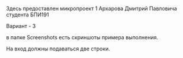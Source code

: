 Здесь предоставлен микропроект 1 Архарова Дмитрий Павловича студента БПИ191

Вариант - 3

в папке Screenshots есть скриншоты примера выполнения.

На вход должны подаваться две строки. 
